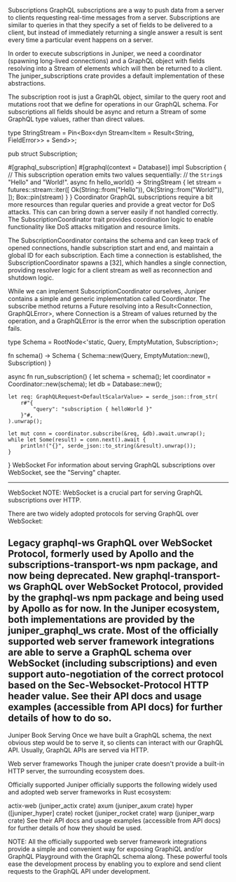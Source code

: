 Subscriptions
GraphQL subscriptions are a way to push data from a server to clients requesting real-time messages from a server. Subscriptions are similar to queries in that they specify a set of fields to be delivered to a client, but instead of immediately returning a single answer a result is sent every time a particular event happens on a server.

In order to execute subscriptions in Juniper, we need a coordinator (spawning long-lived connections) and a GraphQL object with fields resolving into a Stream of elements which will then be returned to a client. The juniper_subscriptions crate provides a default implementation of these abstractions.

The subscription root is just a GraphQL object, similar to the query root and mutations root that we define for operations in our GraphQL schema. For subscriptions all fields should be async and return a Stream of some GraphQL type values, rather than direct values.

type StringStream = Pin<Box<dyn Stream<Item = Result<String, FieldError>> + Send>>;

pub struct Subscription;

#[graphql_subscription]
#[graphql(context = Database)]
impl Subscription {
// This subscription operation emits two values sequentially:
// the `String`s "Hello" and "World!".
async fn hello_world() -> StringStream {
let stream = futures::stream::iter([
Ok(String::from("Hello")),
Ok(String::from("World!")),
]);
Box::pin(stream)
}
}
Coordinator
GraphQL subscriptions require a bit more resources than regular queries and provide a great vector for DoS attacks. This can can bring down a server easily if not handled correctly. The SubscriptionCoordinator trait provides coordination logic to enable functionality like DoS attacks mitigation and resource limits.

The SubscriptionCoordinator contains the schema and can keep track of opened connections, handle subscription start and end, and maintain a global ID for each subscription. Each time a connection is established, the SubscriptionCoordinator spawns a [32], which handles a single connection, providing resolver logic for a client stream as well as reconnection and shutdown logic.

While we can implement SubscriptionCoordinator ourselves, Juniper contains a simple and generic implementation called Coordinator. The subscribe method returns a Future resolving into a Result<Connection, GraphQLError>, where Connection is a Stream of values returned by the operation, and a GraphQLError is the error when the subscription operation fails.

type Schema = RootNode<'static, Query, EmptyMutation<Database>, Subscription>;

fn schema() -> Schema {
Schema::new(Query, EmptyMutation::new(), Subscription)
}

async fn run_subscription() {
let schema = schema();
let coordinator = Coordinator::new(schema);
let db = Database::new();

    let req: GraphQLRequest<DefaultScalarValue> = serde_json::from_str(
        r#"{
            "query": "subscription { helloWorld }"
        }"#,
    ).unwrap();
    
    let mut conn = coordinator.subscribe(&req, &db).await.unwrap();
    while let Some(result) = conn.next().await {
        println!("{}", serde_json::to_string(&result).unwrap());
    }
}
WebSocket
For information about serving GraphQL subscriptions over WebSocket, see the "Serving" chapter.

---

WebSocket
NOTE: WebSocket is a crucial part for serving GraphQL subscriptions over HTTP.

There are two widely adopted protocols for serving GraphQL over WebSocket:

Legacy graphql-ws GraphQL over WebSocket Protocol, formerly used by Apollo and the subscriptions-transport-ws npm package, and now being deprecated.
New graphql-transport-ws GraphQL over WebSocket Protocol, provided by the graphql-ws npm package and being used by Apollo as for now.
In the Juniper ecosystem, both implementations are provided by the juniper_graphql_ws crate. Most of the officially supported web server framework integrations are able to serve a GraphQL schema over WebSocket (including subscriptions) and even support auto-negotiation of the correct protocol based on the Sec-Websocket-Protocol HTTP header value. See their API docs and usage examples (accessible from API docs) for further details of how to do so.
---
Juniper Book
Serving
Once we have built a GraphQL schema, the next obvious step would be to serve it, so clients can interact with our GraphQL API. Usually, GraphQL APIs are served via HTTP.

Web server frameworks
Though the juniper crate doesn't provide a built-in HTTP server, the surrounding ecosystem does.

Officially supported
Juniper officially supports the following widely used and adopted web server frameworks in Rust ecosystem:

actix-web (juniper_actix crate)
axum (juniper_axum crate)
hyper ([juniper_hyper] crate)
rocket (juniper_rocket crate)
warp (juniper_warp crate)
See their API docs and usage examples (accessible from API docs) for further details of how they should be used.

NOTE: All the officially supported web server framework integrations provide a simple and convenient way for exposing GraphiQL and/or GraphQL Playground with the GraphQL schema along. These powerful tools ease the development process by enabling you to explore and send client requests to the GraphQL API under development.

